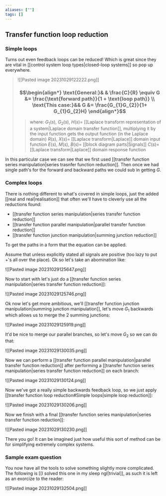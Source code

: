 ```yaml
---
aliases: [""]
tags: []
---
```


## Transfer function loop reduction

### Simple loops

Turns out even feedback loops can be reduced! Which is great since they are vital in [[control system loop types|closed-loop systems]] so pop up everywhere.

>![[Pasted image 20231029122222.png]]
> ### $$\begin{align*} \text{General:}& & \frac{C}{R} \equiv G &= \frac{\text{forward path}}{1 + \text{loop path}} \\ \text{This case:}&&  G &= \frac{G_{1}G_{2}}{1+ G_{1}G_{2}H} \end{align*}$$
>> where:
>> $G_{1}(s),\:G_{2}(s),\:H(s)=$ [[Laplace transform representation of a system|Laplace domain transfer function]], multiplying it by the input function gets the output function (in the Laplace domain)
>> $R(s),\:X(s)=$ [[Laplace transform|Laplace]] domain input function
>> $E(s),\:M(s),\:B(s)=$ [[block diagram parts|Signals]]
>> $C(s)=$ [[Laplace transform|Laplace]] domain response function

In this particular case we can see that we first used [[transfer function series manipulation|series trasnfer function reduction]]. Then once we had single path's for the forward and backward paths we could sub in getting $G$.
### Complex loops

There is nothing different to what's covered in simple loops, just the added [[real and real|realisation]] that often we'll have to cleverly use all the reductions found:
- [[transfer function series manipulation|series transfer function reduction]]
- [[transfer function parallel manipulation|parallel transfer function reduction]]
- [[transfer function junction manipulation|summing junction reduction]]

To get the paths in a form that the equation can be applied.

Assume that unless explicitly stated all signals are positive (too lazy to put +'s all over the place). Ok so let's take an abomination like:

![[Pasted image 20231029125647.png]]

Now to start with let's just do a [[transfer function series manipulation|series transfer function reduction]]:

![[Pasted image 20231029125746.png]]

Ok now let's get more ambitious, we'll [[transfer function junction manipulation|summing junction manipulation]], let's move $G_{1}$ backwards which allows us to merge the 2 summing junctions:

![[Pasted image 20231029125919.png]]

It'd be nice to merge our parallel branches, so let's move $G_{2}$ so we can do that:

![[Pasted image 20231029130035.png]]

Now we can perform a [[transfer function parallel manipulation|parallel transfer function reduction]] after performing a [[transfer function series manipulation|series transfer function reduction]] on each branch:

![[Pasted image 20231029130124.png]]

Now we've got a really simple backwards feedback loop, so we just apply [[transfer function loop reduction#Simple loops|simple loop reduction]]:

![[Pasted image 20231029130206.png]]

Now we finish with a final [[transfer function series manipulation|series transfer function reduction]]:

![[Pasted image 20231029130230.png]]

There you go! It can be imagined just how useful this sort of method can be for simplifying extremely complex systems.

### Sample exam question

You now have all the tools to solve something slightly more complicated. The following is [[I solved this one in my sleep ngl|trivial]], as such it is left as an exorcize to the reader:

![[Pasted image 20231029132504.png]]
